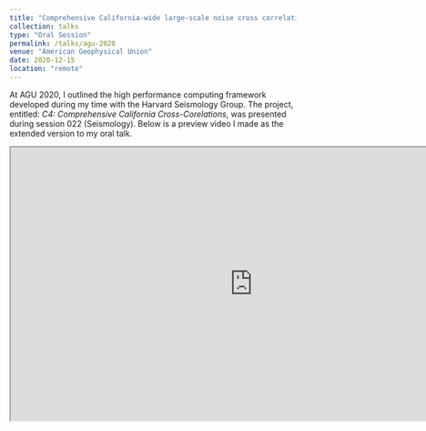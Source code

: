 ```yaml
---
title: "Comprehensive California-wide large-scale noise cross correlations"
collection: talks
type: "Oral Session"
permalink: /talks/agu-2020
venue: "American Geophysical Union"
date: 2020-12-15
location: "remote"
---
```

At AGU 2020, I outlined the high performance computing framework developed during my time with the Harvard Seismology Group. The project, entitled: *C4: Comprehensive California Cross-Corelations*, was presented during session 022 (Seismology). Below is a preview video I made as the extended version to my oral talk.

<iframe
    width="850"
    height="480"
    src="https://www.youtube.com/embed/FXAfTwcDiNw"
    frameborder="20"
    allow="autoplay; encrypted-media"
    allowfullscreen
>
</iframe>
